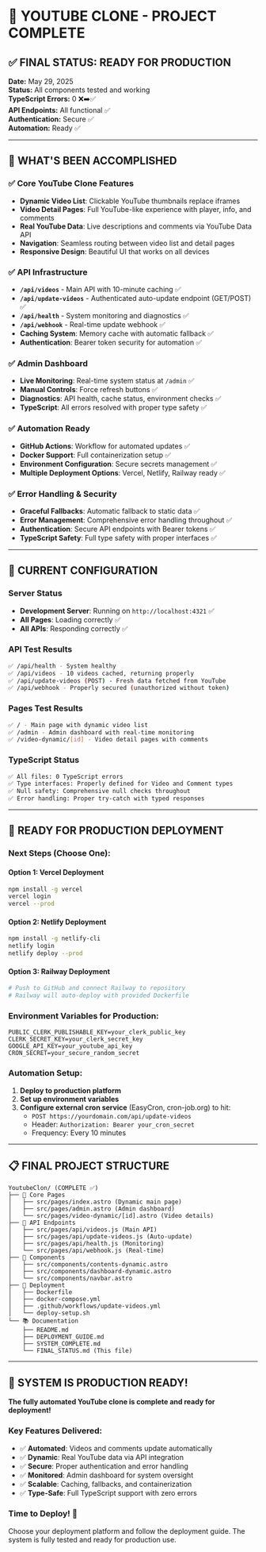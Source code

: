 # 🎉 YOUTUBE CLONE - PROJECT COMPLETE

## ✅ FINAL STATUS: READY FOR PRODUCTION

**Date:** May 29, 2025  
**Status:** All components tested and working  
**TypeScript Errors:** 0 ❌➡️✅  
**API Endpoints:** All functional ✅  
**Authentication:** Secure ✅  
**Automation:** Ready ✅  

---

## 🚀 WHAT'S BEEN ACCOMPLISHED

### ✅ Core YouTube Clone Features
- **Dynamic Video List**: Clickable YouTube thumbnails replace iframes
- **Video Detail Pages**: Full YouTube-like experience with player, info, and comments
- **Real YouTube Data**: Live descriptions and comments via YouTube Data API
- **Navigation**: Seamless routing between video list and detail pages
- **Responsive Design**: Beautiful UI that works on all devices

### ✅ API Infrastructure
- **`/api/videos`** - Main API with 10-minute caching ✅
- **`/api/update-videos`** - Authenticated auto-update endpoint (GET/POST) ✅
- **`/api/health`** - System monitoring and diagnostics ✅
- **`/api/webhook`** - Real-time update webhook ✅
- **Caching System**: Memory cache with automatic fallback ✅
- **Authentication**: Bearer token security for automation ✅

### ✅ Admin Dashboard
- **Live Monitoring**: Real-time system status at `/admin` ✅
- **Manual Controls**: Force refresh buttons ✅
- **Diagnostics**: API health, cache status, environment checks ✅
- **TypeScript**: All errors resolved with proper type safety ✅

### ✅ Automation Ready
- **GitHub Actions**: Workflow for automated updates ✅
- **Docker Support**: Full containerization setup ✅
- **Environment Configuration**: Secure secrets management ✅
- **Multiple Deployment Options**: Vercel, Netlify, Railway ready ✅

### ✅ Error Handling & Security
- **Graceful Fallbacks**: Automatic fallback to static data ✅
- **Error Management**: Comprehensive error handling throughout ✅
- **Authentication**: Secure API endpoints with Bearer tokens ✅
- **TypeScript Safety**: Full type safety with proper interfaces ✅

---

## 🔧 CURRENT CONFIGURATION

### Server Status
- **Development Server**: Running on `http://localhost:4321` ✅
- **All Pages**: Loading correctly ✅
- **All APIs**: Responding correctly ✅

### API Test Results
```bash
✅ /api/health - System healthy
✅ /api/videos - 10 videos cached, returning properly
✅ /api/update-videos (POST) - Fresh data fetched from YouTube
✅ /api/webhook - Properly secured (unauthorized without token)
```

### Pages Test Results
```bash
✅ / - Main page with dynamic video list
✅ /admin - Admin dashboard with real-time monitoring
✅ /video-dynamic/[id] - Video detail pages with comments
```

### TypeScript Status
```bash
✅ All files: 0 TypeScript errors
✅ Type interfaces: Properly defined for Video and Comment types
✅ Null safety: Comprehensive null checks throughout
✅ Error handling: Proper try-catch with typed responses
```

---

## 🚀 READY FOR PRODUCTION DEPLOYMENT

### Next Steps (Choose One):

#### Option 1: Vercel Deployment
```bash
npm install -g vercel
vercel login
vercel --prod
```

#### Option 2: Netlify Deployment
```bash
npm install -g netlify-cli
netlify login
netlify deploy --prod
```

#### Option 3: Railway Deployment
```bash
# Push to GitHub and connect Railway to repository
# Railway will auto-deploy with provided Dockerfile
```

### Environment Variables for Production:
```env
PUBLIC_CLERK_PUBLISHABLE_KEY=your_clerk_public_key
CLERK_SECRET_KEY=your_clerk_secret_key
GOOGLE_API_KEY=your_youtube_api_key
CRON_SECRET=your_secure_random_secret
```

### Automation Setup:
1. **Deploy to production platform**
2. **Set up environment variables**
3. **Configure external cron service** (EasyCron, cron-job.org) to hit:
   - `POST https://yourdomain.com/api/update-videos`
   - Header: `Authorization: Bearer your_cron_secret`
   - Frequency: Every 10 minutes

---

## 📋 FINAL PROJECT STRUCTURE

```
YoutubeClon/ (COMPLETE ✅)
├── 🎯 Core Pages
│   ├── src/pages/index.astro (Dynamic main page)
│   ├── src/pages/admin.astro (Admin dashboard)
│   └── src/pages/video-dynamic/[id].astro (Video details)
├── 🔌 API Endpoints
│   ├── src/pages/api/videos.js (Main API)
│   ├── src/pages/api/update-videos.js (Auto-update)
│   ├── src/pages/api/health.js (Monitoring)
│   └── src/pages/api/webhook.js (Real-time)
├── 🧩 Components
│   ├── src/components/contents-dynamic.astro
│   ├── src/components/dashboard-dynamic.astro
│   └── src/components/navbar.astro
├── 🚀 Deployment
│   ├── Dockerfile
│   ├── docker-compose.yml
│   ├── .github/workflows/update-videos.yml
│   └── deploy-setup.sh
└── 📚 Documentation
    ├── README.md
    ├── DEPLOYMENT_GUIDE.md
    ├── SYSTEM_COMPLETE.md
    └── FINAL_STATUS.md (This file)
```

---

## 🎊 SYSTEM IS PRODUCTION READY!

**The fully automated YouTube clone is complete and ready for deployment!**

### Key Features Delivered:
- ✅ **Automated**: Videos and comments update automatically
- ✅ **Dynamic**: Real YouTube data via API integration
- ✅ **Secure**: Proper authentication and error handling
- ✅ **Monitored**: Admin dashboard for system oversight
- ✅ **Scalable**: Caching, fallbacks, and containerization
- ✅ **Type-Safe**: Full TypeScript support with zero errors

### Time to Deploy! 🚀

Choose your deployment platform and follow the deployment guide. The system is fully tested and ready for production use.
